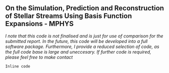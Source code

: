 ## On the Simulation, Prediction and Reconstruction of Stellar Streams Using Basis Function Expansions - MPHYS
*I note that this code is not finalised and is just for use of comparison for the submitted report. In the future, this code will be developed into a full software package. Furthermore, I provide a reduced selection of code, as the full code base is large and uneccesary. If further code is required, please feel free to make contact*

`Inline code`
